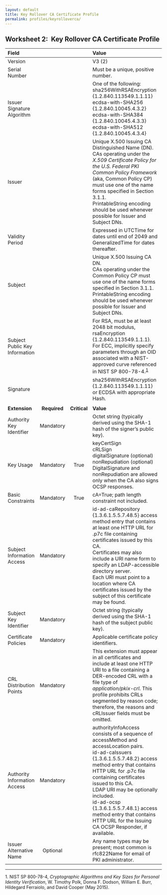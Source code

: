 ```yaml
---
layout: default
title: Key Rollover CA Certificate Profile
permalink: profiles/keyrolloverca/
---
```


## Worksheet 2:&nbsp;&nbsp;Key Rollover CA Certificate Profile

| **Field** |       |       | **Value**                             |
| :-------- | :---: | :---: | :-------------------------------     |
| Version   |       |       | V3 (2)                                 |
| Serial Number   |       |       | Must be a unique, positive number. |
| Issuer Signature Algorithm   |       |       |  One of the following: <br>sha256WithRSAEncryption {1.2.840.113549.1.1.11} <br>ecdsa-with-SHA256 {1.2.840.10045.4.3.2} <br>ecdsa-with-SHA384 {1.2.840.10045.4.3.3} <br>ecdsa-with-SHA512 {1.2.840.10045.4.3.4} | 
| Issuer   |       |       |  Unique X.500 Issuing CA Distinguished Name (DN). <br>CAs operating under the _X.509 Certificate Policy for the U.S. Federal PKI Common Policy Framework_ (aka, Common Policy CP) must use one of the name forms specified in Section 3.1.1.<br>PrintableString encoding should be used whenever possible for Issuer and Subject DNs. |
| Validity Period   |       |       |  Expressed in UTCTime for dates until end of 2049 and GeneralizedTime for dates thereafter.  | 
| Subject   |       |       |   Unique X.500 Issuing CA DN.<br>CAs operating under the Common Policy CP must use one of the name forms specified in Section 3.1.1.<br>PrintableString encoding should be used whenever possible for Issuer and Subject DNs.  |
| Subject Public Key Information   |       |       |   For RSA, must be at least 2048 bit modulus, rsaEncryption {1.2.840.113549.1.1.1}.<br>For ECC, implicitly specify parameters through an OID associated with a NIST-approved curve referenced in NIST SP 800-78-4.<sup>[1](#1)</sup>   |
| Signature   |       |       |   sha256WithRSAEncryption {1.2.840.113549.1.1.11}<br>or ECDSA with appropriate Hash.   |
|               |                 |              |                                       |
| **Extension** |  **Required**   | **Critical** | **Value**                             |
| Authority Key Identifier  | Mandatory |  |  Octet string (typically derived using the SHA-1 hash of the signer’s public key). |
| Key Usage  | Mandatory | True |  keyCertSign<br>cRLSign<br>digitalSignature (optional)<br>nonRepudiation (optional)<br>DigitalSignature and nonRepudiation are allowed only when the CA also signs OCSP responses. |
| Basic Constraints   | Mandatory | True |  cA=True; path length constraint not included. |
| Subject Information Access   | Mandatory |  |  id-ad-caRepository {1.3.6.1.5.5.7.48.5} access method entry that contains at least one HTTP URL for .p7c file containing certificates issued by this CA.<br>Certificates may also include a URI name form to specify an LDAP-accessible directory server.<br>Each URI must point to a location where CA certificates issued by the subject of this certificate may be found.  |
| Subject Key Identifier   | Mandatory |  | Octet string (typically derived using the SHA-1 hash of the subject public key).   |
| Certificate Policies   | Mandatory  |  | Applicable certificate policy identifiers. |
| CRL Distribution Points   | Mandatory  |  | This extension must appear in all certificates and include at least one HTTP URI to a file containing a DER-encoded CRL with a file type of _application/pkix-crl_. This profile prohibits CRLs segmented by reason code; therefore, the reasons and cRLIssuer fields must be omitted.  |
| Authority Information Access   | Mandatory  |  | authorityInfoAccess consists of a sequence of accessMethod and accessLocation pairs.<br>id-ad-caIssuers {1.3.6.1.5.5.7.48.2} access method entry that contains HTTP URL for .p7c file containing certificates issued to this CA.<br>LDAP URI may be optionally included.<br>id-ad-ocsp {1.3.6.1.5.5.7.48.1} access method entry that contains HTTP URL for the Issuing CA OCSP Responder, if available. |
| Issuer Alternative Name   | Optional  |  | Any name types may be present; most common is rfc822Name for email of PKI administrator. |

-------
<a name="1">1</a>. NIST SP 800-78-4, _Cryptographic Algorithms and Key Sizes for Personal Identity Verification_, W. Timothy Polk, Donna F. Dodson, William E. Burr, Hildegard Ferraiolo, and David Cooper (May 2015).<br>
